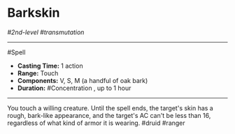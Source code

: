 # Barkskin
*#2nd-level #transmutation*
___ 
#Spell
- **Casting Time:** 1 action
- **Range:** Touch
- **Components:** V, S, M (a handful of oak bark)
- **Duration:** #Concentration , up to 1 hour
---
You touch a willing creature. Until the spell ends, the target's skin has a rough, bark-like appearance, and the target's AC can't be less than 16, regardless of what kind of armor it is wearing.
#druid
#ranger